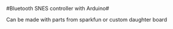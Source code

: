 #Bluetooth SNES controller with Arduino#

Can be made with parts from sparkfun or custom daughter board
